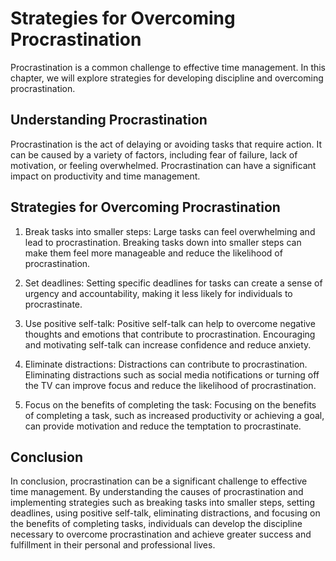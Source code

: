 # Strategies for Overcoming Procrastination

Procrastination is a common challenge to effective time management. In this chapter, we will explore strategies for developing discipline and overcoming procrastination.

Understanding Procrastination
-----------------------------

Procrastination is the act of delaying or avoiding tasks that require action. It can be caused by a variety of factors, including fear of failure, lack of motivation, or feeling overwhelmed. Procrastination can have a significant impact on productivity and time management.

Strategies for Overcoming Procrastination
-----------------------------------------

1. Break tasks into smaller steps: Large tasks can feel overwhelming and lead to procrastination. Breaking tasks down into smaller steps can make them feel more manageable and reduce the likelihood of procrastination.

2. Set deadlines: Setting specific deadlines for tasks can create a sense of urgency and accountability, making it less likely for individuals to procrastinate.

3. Use positive self-talk: Positive self-talk can help to overcome negative thoughts and emotions that contribute to procrastination. Encouraging and motivating self-talk can increase confidence and reduce anxiety.

4. Eliminate distractions: Distractions can contribute to procrastination. Eliminating distractions such as social media notifications or turning off the TV can improve focus and reduce the likelihood of procrastination.

5. Focus on the benefits of completing the task: Focusing on the benefits of completing a task, such as increased productivity or achieving a goal, can provide motivation and reduce the temptation to procrastinate.

Conclusion
----------

In conclusion, procrastination can be a significant challenge to effective time management. By understanding the causes of procrastination and implementing strategies such as breaking tasks into smaller steps, setting deadlines, using positive self-talk, eliminating distractions, and focusing on the benefits of completing tasks, individuals can develop the discipline necessary to overcome procrastination and achieve greater success and fulfillment in their personal and professional lives.
